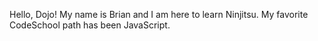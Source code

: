 Hello, Dojo! My name is Brian and I am here to learn Ninjitsu.
My favorite CodeSchool path has been JavaScript.